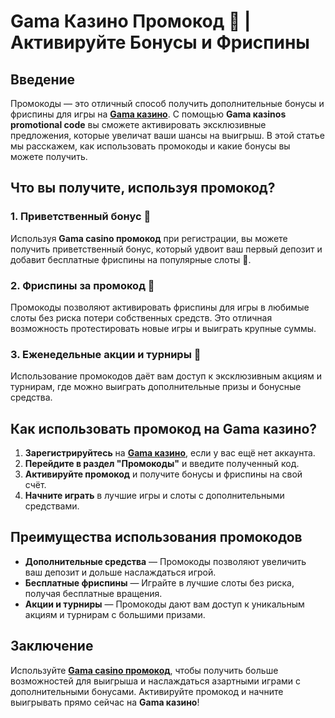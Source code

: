 # Gama Казино Промокод 🎰 | Активируйте Бонусы и Фриспины

## Введение

Промокоды — это отличный способ получить дополнительные бонусы и фриспины для игры на **[Gama казино](https://brandplay.link/j6NMKsDz)**. С помощью **Gama казinos promotional code** вы сможете активировать эксклюзивные предложения, которые увеличат ваши шансы на выигрыш. В этой статье мы расскажем, как использовать промокоды и какие бонусы вы можете получить.

## Что вы получите, используя промокод?

### 1. Приветственный бонус 🎁
Используя **Gama casino промокод** при регистрации, вы можете получить приветственный бонус, который удвоит ваш первый депозит и добавит бесплатные фриспины на популярные слоты 🎰.

### 2. Фриспины за промокод 🎰
Промокоды позволяют активировать фриспины для игры в любимые слоты без риска потери собственных средств. Это отличная возможность протестировать новые игры и выиграть крупные суммы.

### 3. Еженедельные акции и турниры 🎯
Использование промокодов даёт вам доступ к эксклюзивным акциям и турнирам, где можно выиграть дополнительные призы и бонусные средства.

## Как использовать промокод на Gama казино?

1. **Зарегистрируйтесь** на **[Gama казино](https://brandplay.link/j6NMKsDz)**, если у вас ещё нет аккаунта.
2. **Перейдите в раздел "Промокоды"** и введите полученный код.
3. **Активируйте промокод** и получите бонусы и фриспины на свой счёт.
4. **Начните играть** в лучшие игры и слоты с дополнительными средствами.

## Преимущества использования промокодов

- **Дополнительные средства** — Промокоды позволяют увеличить ваш депозит и дольше наслаждаться игрой.
- **Бесплатные фриспины** — Играйте в лучшие слоты без риска, получая бесплатные вращения.
- **Акции и турниры** — Промокоды дают вам доступ к уникальным акциям и турнирам с большими призами.

## Заключение

Используйте **[Gama casino промокод](https://brandplay.link/j6NMKsDz)**, чтобы получить больше возможностей для выигрыша и наслаждаться азартными играми с дополнительными бонусами. Активируйте промокод и начните выигрывать прямо сейчас на **Gama казино**!
